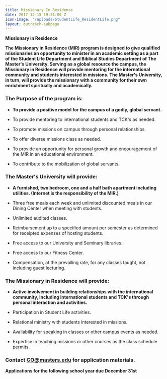```yaml
---
title: Missionary In Residence
date: 2017-12-15 19:31:00 Z
icon-image: "/uploads/StudentLife_ResidentLife.png"
layout: outreach-subpage
---
```


**Missionary in Residence**

**The Missionary in Residence (MIR) program is designed to give qualified missionaries an opportunity to minister in an academic setting as a part of the Student Life Department and Biblical Studies Department of The Master's University. Serving as a global resource the campus, the Missionary in Residence will provide mentoring for the international community and students interested in missions. The Master's University, in turn, will provide the missionary with a community for their own enrichment spiritually and academically.**

### **The Purpose of the program is:**

* **To provide a positive model for the campus of a godly, global servant.**

* To provide mentoring to international students and TCK's as needed.

* To promote missions on campus through personal relationships.

* To offer diverse missions class as needed.

* To provide an opportunity for personal growth and encouragement of the MIR in an educational environment.

* To contribute to the mobilization of global servants.

### **The Master's University will provide:**

* **A furnished, two bedroom, one and a half bath apartment including utilities. (Internet is the responsibility of the MIR.)**

* Three free meals each week and unlimited discounted meals in our Dining Center when meeting with students.

* Unlimited audited classes.

* Reimbursement up to a specified amount per semester as determined for receipted expenses of hosting students.

* Free access to our University and Seminary libraries.

* Free access to our Fitness Center.

* Compensation, at the prevailing rate, for any classes taught, not including guest lecturing.

### **The Missionary in Residence will provide:**

* **Active involvement in building relationships with the international community, including international students and TCK's through personal interaction and activities.**

* Participation in Student Life activities.

* Relational ministry with students interested in missions.

* Availability for speaking in classes or other campus events as needed.

* Expertise in teaching missions or other courses as the class schedule permits.

### **Contact [GO@masters.edu](mailto:GO@masters.edu) for application materials.**

**Applications for the following school year due December 31st**
